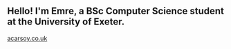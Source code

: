 ## Hello! I'm Emre, a BSc Computer Science student at the University of Exeter.  

[acarsoy.co.uk](https://acarsoy.co.uk)
